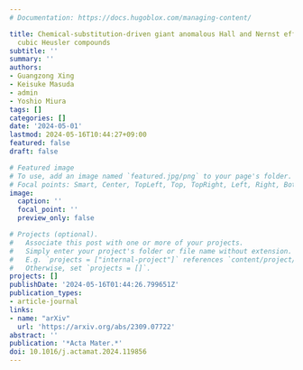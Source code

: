 ```yaml
---
# Documentation: https://docs.hugoblox.com/managing-content/

title: Chemical-substitution-driven giant anomalous Hall and Nernst effects in magnetic
  cubic Heusler compounds
subtitle: ''
summary: ''
authors:
- Guangzong Xing
- Keisuke Masuda
- admin
- Yoshio Miura
tags: []
categories: []
date: '2024-05-01'
lastmod: 2024-05-16T10:44:27+09:00
featured: false
draft: false

# Featured image
# To use, add an image named `featured.jpg/png` to your page's folder.
# Focal points: Smart, Center, TopLeft, Top, TopRight, Left, Right, BottomLeft, Bottom, BottomRight.
image:
  caption: ''
  focal_point: ''
  preview_only: false

# Projects (optional).
#   Associate this post with one or more of your projects.
#   Simply enter your project's folder or file name without extension.
#   E.g. `projects = ["internal-project"]` references `content/project/deep-learning/index.md`.
#   Otherwise, set `projects = []`.
projects: []
publishDate: '2024-05-16T01:44:26.799651Z'
publication_types:
- article-journal
links:
- name: "arXiv"
  url: 'https://arxiv.org/abs/2309.07722'
abstract: ''
publication: '*Acta Mater.*'
doi: 10.1016/j.actamat.2024.119856
---
```

